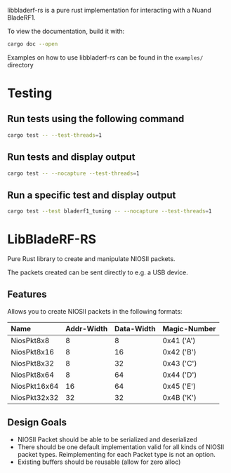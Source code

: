 libbladerf-rs is a pure rust implementation for interacting with a Nuand BladeRF1.


To view the documentation, build it with:
```bash
cargo doc --open
```

Examples on how to use libbladerf-rs can be found in the `examples/` directory

# Testing

## Run tests using the following command

```bash
cargo test -- --test-threads=1
```

## Run tests and display output

```bash
cargo test -- --nocapture --test-threads=1
```

## Run a specific test and display output

```bash
cargo test --test bladerf1_tuning -- --nocapture --test-threads=1
```

# LibBladeRF-RS
Pure Rust library to create and manipulate NIOSII packets.

The packets created can be sent directly to e.g. a USB device.

## Features
Allows you to create NIOSII packets in the following formats:

| Name         | Addr-Width | Data-Width | Magic-Number |
|:-------------|------------|------------|--------------|
| NiosPkt8x8   | 8          | 8          | 0x41 ('A')   |
| NiosPkt8x16  | 8          | 16         | 0x42 ('B')   |
| NiosPkt8x32  | 8          | 32         | 0x43 ('C')   |
| NiosPkt8x64  | 8          | 64         | 0x44 ('D')   |
| NiosPkt16x64 | 16         | 64         | 0x45 ('E')   |
| NiosPkt32x32 | 32         | 32         | 0x4B ('K')   |

## Design Goals

- NIOSII Packet should be able to be serialized and deserialized
- There should be one default implementation valid for all kinds of NIOSII packet types. Reimplementing for each Packet type is not an option.
- Existing buffers should be reusable (allow for zero alloc)
